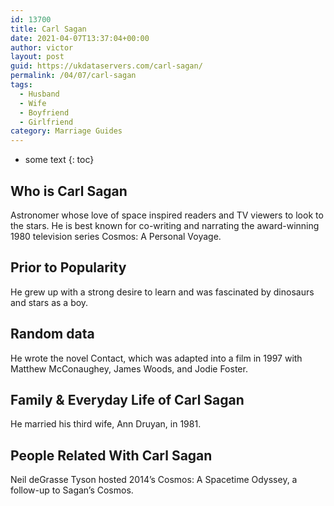 ```yaml
---
id: 13700
title: Carl Sagan
date: 2021-04-07T13:37:04+00:00
author: victor
layout: post
guid: https://ukdataservers.com/carl-sagan/
permalink: /04/07/carl-sagan
tags:
  - Husband
  - Wife
  - Boyfriend
  - Girlfriend
category: Marriage Guides
---
```


* some text
{: toc}


## Who is Carl Sagan



Astronomer whose love of space inspired readers and TV viewers to look to the stars. He is best known for co-writing and narrating the award-winning 1980 television series Cosmos: A Personal Voyage.

                
                
                
## Prior to Popularity



He grew up with a strong desire to learn and was fascinated by dinosaurs and stars as a boy.

                
                
                
## Random data



He wrote the novel Contact, which was adapted into a film in 1997 with Matthew McConaughey, James Woods, and Jodie Foster.

                
                
                
## Family & Everyday Life of Carl Sagan



He married his third wife, Ann Druyan, in 1981.

                
                
                
## People Related With Carl Sagan



Neil deGrasse Tyson hosted 2014&#8217;s Cosmos: A Spacetime Odyssey, a follow-up to Sagan&#8217;s Cosmos.

                
              
            
          
          
          